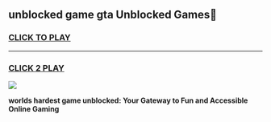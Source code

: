 
## unblocked game gta Unblocked Games👋
<h3>
<a href="https://premium.freeplayer.one?title=unblocked_game_gta&ref=16F">CLICK TO PLAY</a></h3>
<hr>

<h3>
<a href="https://premium.freeplayer.one?title=unblocked_game_gta&ref=16F">CLICK 2 PLAY</a>
  
</h3>

<a href="https://premium.freeplayer.one?title=unblocked_game_gta&ref=16F/"><img src="https://clearcache.store/games.png"></a>


**worlds hardest game unblocked: Your Gateway to Fun and Accessible Online Gaming**
